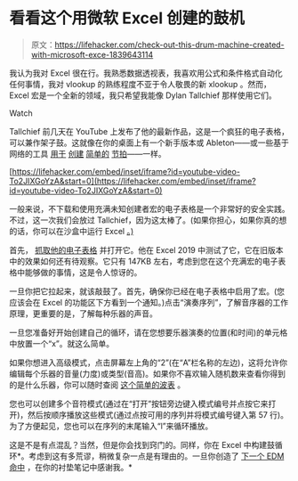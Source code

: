 # 看看这个用微软 Excel 创建的鼓机

> 原文：<https://lifehacker.com/check-out-this-drum-machine-created-with-microsoft-exce-1839643114>

我认为我对 Excel 很在行。我熟悉数据透视表，我喜欢用公式和条件格式自动化任何事情，我对 vlookup 的熟练程度不亚于令人敬畏的新 xlookup 。然而，Excel 宏是一个全新的领域，我只希望我能像 Dylan Tallchief 那样使用它们。

Watch

Tallchief 前几天在 YouTube 上发布了他的最新作品，这是一个疯狂的电子表格，可以兼作架子鼓。这就像在你的桌面上有一个新手版本或 Ableton——或一些基于网络的工具 [用于](https://onlinesequencer.net/) [创建](http://funklet.com/) [简单的](https://www.audiotool.com/) [节拍](https://www.audiotool.com/)——一样。

 [https://lifehacker.com/embed/inset/iframe?id=youtube-video-To2JIXGoYzA&start=0](https://lifehacker.com/embed/inset/iframe?id=youtube-video-To2JIXGoYzA&start=0) 

一般来说，不下载和使用充满未知创建者宏的电子表格是一个非常好的安全实践。不过，这一次我们会放过 Tallchief，因为这太棒了。(如果你担心，如果你真的想的话，你可以在沙盒中运行 Excel [。)](https://lifehacker.com/how-to-safely-test-software-without-messing-up-your-sys-1680608496)

首先， [抓取他的电子表格](https://www.youtube.com/redirect?q=https%3A%2F%2Fdrive.google.com%2Ffile%2Fd%2F1MtufOSKNXk4aT3VvV5Xq_-mPqEB6EiI5%2Fview%3Fusp%3Dsharing&redir_token=Q15CbrjwWttVhzP0lTsV6BE5Dbl8MTU3MzA3MjU2N0AxNTcyOTg2MTY3&v=To2JIXGoYzA&event=video_description) 并打开它。他在 Excel 2019 中测试了它，它在旧版本中的效果如何还有待观察。它只有 147KB 左右，考虑到您在这个充满宏的电子表格中能够做的事情，这是令人惊讶的。

一旦你把它拉起来，就该敲鼓了。首先，确保你已经在电子表格中启用了宏。(您应该会在 Excel 的功能区下方看到一个通知。)点击“演奏序列”，了解音序器的工作原理，更重要的是，了解每种乐器的声音。

一旦您准备好开始创建自己的循环，请在您想要乐器演奏的位置(和时间)的单元格中放置一个“x”。就这么简单。

如果你想进入高级模式，点击屏幕左上角的“2”(在“A”栏名称的左边)，这将允许你编辑每个乐器的音量(力度)或类型(音高)。如果你不喜欢输入随机数来查看你得到的是什么乐器，你可以随时查阅 [这个简单的波表](https://en.wikipedia.org/wiki/General_MIDI#Percussion) 。

您也可以创建多个音符模式(通过在“打开”按钮旁边键入模式编号并点按它来打开)，然后按顺序播放这些模式(通过点按可用的序列并将模式编号键入第 57 行)。为了方便起见，您也可以在序列的末尾输入“l”来循环播放。

这是不是有点混乱？当然，但是你会找到窍门的。同样，你在 Excel 中构建鼓循环*。考虑到这有多荒谬，稍微复杂一点是有理由的。一旦你创造了 [下一个 EDM 命中](https://www.youtube.com/watch?v=HdCed3Fbeys) ，在你的衬垫笔记中感谢我。*